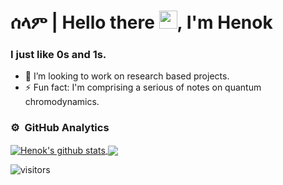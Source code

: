 # ሰላም | Hello there <img src="https://github.com/TheDudeThatCode/TheDudeThatCode/blob/master/Assets/Hi.gif" width="29px">, I'm Henok

### I just like 0s and 1s.

- 👯 I’m looking to work on research based projects.
- ⚡ Fun fact: I'm comprising a serious of notes on quantum chromodynamics.

  
### ⚙️ &nbsp;GitHub Analytics

<a href="https://github.com/HenokB/github-readme-stats">
  <img align="center" src="https://github-readme-stats.vercel.app/api?username=HenokB&show_icons=true&include_all_commits=true&theme=material-palenight" alt="Henok's github stats" />
</a>
<a href="https://github.com/HenokB/github-readme-stats">
 
  <img align="center" src="https://github-readme-stats.vercel.app/api/all-langs/?username=HenokB&layout=compact&theme=material-palenight" />
  <a href="https://github.com/jstrieb/github-stats">

</a>
  
  
</a>

![visitors](https://visitor-badge.laobi.icu/badge?page_id=HenokB.HenokB)

<br/>


